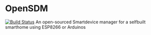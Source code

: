 # OpenSDM
[![Build Status](https://travis-ci.com/0x0verflow/OpenSDM.svg?token=HBATqM2wqsqcLjWHoAcb&branch=master)](https://travis-ci.com/0x0verflow/OpenSDM)
An open-sourced Smartdevice manager for a selfbuilt smarthome using ESP8266 or Arduinos
